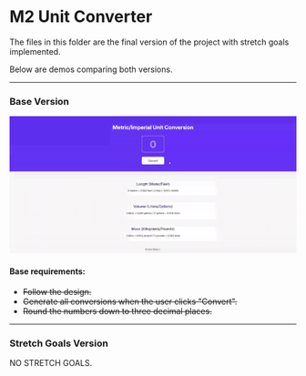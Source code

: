 # M2 Unit Converter
The files in this folder are the final version of the project with stretch goals implemented. 

Below are demos comparing both versions.

---

### Base Version
![Base Version](demos/base-ver.gif)

#### Base requirements:
- ~~Follow the design.~~
- ~~Generate all conversions when the user clicks "Convert".~~
- ~~Round the numbers down to three decimal places.~~

---

### Stretch Goals Version
NO STRETCH GOALS.
